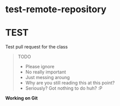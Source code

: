 # test-remote-repository

TEST
===

Test pull request for the class

> TODO
>
> * Please ignore
> * No really important
> * Just messing aroung
> * Why are you still reading this at this point?
> * Seriously?
    Got nothing to do huh? :P

**Working on Git**
